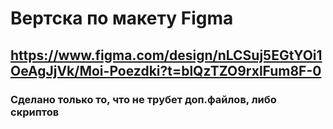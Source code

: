 # Вертска по макету Figma
## https://www.figma.com/design/nLCSuj5EGtYOi1OeAgJjVk/Moi-Poezdki?t=blQzTZO9rxlFum8F-0
### Сделано только то, что не трубет доп.файлов, либо скриптов
